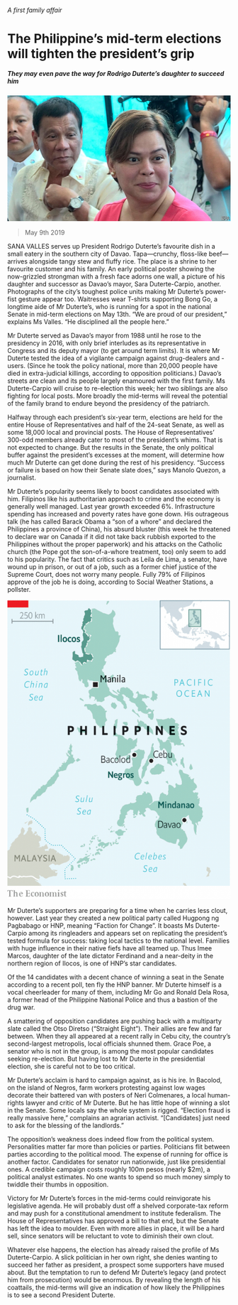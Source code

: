 ###### A first family affair

# The Philippine’s mid-term elections will tighten the president’s grip 

##### They may even pave the way for Rodrigo Duterte’s daughter to succeed him 

![image](images/20190511_asp502.jpg) 

> May 9th 2019 

SANA VALLES serves up President Rodrigo Duterte’s favourite dish in a small eatery in the southern city of Davao. Tapa—crunchy, floss-like beef—arrives alongside tangy stew and fluffy rice. The place is a shrine to her favourite customer and his family. An early political poster showing the now-grizzled strongman with a fresh face adorns one wall, a picture of his daughter and successor as Davao’s mayor, Sara Duterte-Carpio, another. Photographs of the city’s toughest police units making Mr Duterte’s power-fist gesture appear too. Waitresses wear T-shirts supporting Bong Go, a longtime aide of Mr Duterte’s, who is running for a spot in the national Senate in mid-term elections on May 13th. “We are proud of our president,” explains Ms Valles. “He disciplined all the people here.” 

Mr Duterte served as Davao’s mayor from 1988 until he rose to the presidency in 2016, with only brief interludes as its representative in Congress and its deputy mayor (to get around term limits). It is where Mr Duterte tested the idea of a vigilante campaign against drug-dealers and -users. (Since he took the policy national, more than 20,000 people have died in extra-judicial killings, according to opposition politicians.) Davao’s streets are clean and its people largely enamoured with the first family. Ms Duterte-Carpio will cruise to re-election this week; her two siblings are also fighting for local posts. More broadly the mid-terms will reveal the potential of the family brand to endure beyond the presidency of the patriarch. 

Halfway through each president’s six-year term, elections are held for the entire House of Representatives and half of the 24-seat Senate, as well as some 18,000 local and provincial posts. The House of Representatives’ 300-odd members already cater to most of the president’s whims. That is not expected to change. But the results in the Senate, the only political buffer against the president’s excesses at the moment, will determine how much Mr Duterte can get done during the rest of his presidency. “Success or failure is based on how their Senate slate does,” says Manolo Quezon, a journalist. 

Mr Duterte’s popularity seems likely to boost candidates associated with him. Filipinos like his authoritarian approach to crime and the economy is generally well managed. Last year growth exceeded 6%. Infrastructure spending has increased and poverty rates have gone down. His outrageous talk (he has called Barack Obama a “son of a whore” and declared the Philippines a province of China), his absurd bluster (this week he threatened to declare war on Canada if it did not take back rubbish exported to the Philippines without the proper paperwork) and his attacks on the Catholic church (the Pope got the son-of-a-whore treatment, too) only seem to add to his popularity. The fact that critics such as Leila de Lima, a senator, have wound up in prison, or out of a job, such as a former chief justice of the Supreme Court, does not worry many people. Fully 79% of Filipinos approve of the job he is doing, according to Social Weather Stations, a pollster. 

![image](images/20190511_ASM948.png) 

Mr Duterte’s supporters are preparing for a time when he carries less clout, however. Last year they created a new political party called Hugpong ng Pagbabago or HNP, meaning “Faction for Change”. It boasts Ms Duterte-Carpio among its ringleaders and appears set on replicating the president’s tested formula for success: taking local tactics to the national level. Families with huge influence in their native fiefs have all teamed up. Thus Imee Marcos, daughter of the late dictator Ferdinand and a near-deity in the northern region of Ilocos, is one of HNP’s star candidates. 

Of the 14 candidates with a decent chance of winning a seat in the Senate according to a recent poll, ten fly the HNP banner. Mr Duterte himself is a vocal cheerleader for many of them, including Mr Go and Ronald Dela Rosa, a former head of the Philippine National Police and thus a bastion of the drug war. 

A smattering of opposition candidates are pushing back with a multiparty slate called the Otso Diretso (“Straight Eight”). Their allies are few and far between. When they all appeared at a recent rally in Cebu city, the country’s second-largest metropolis, local officials shunned them. Grace Poe, a senator who is not in the group, is among the most popular candidates seeking re-election. But having lost to Mr Duterte in the presidential election, she is careful not to be too critical. 

Mr Duterte’s acclaim is hard to campaign against, as is his ire. In Bacolod, on the island of Negros, farm workers protesting against low wages decorate their battered van with posters of Neri Colmenares, a local human-rights lawyer and critic of Mr Duterte. But he has little hope of winning a slot in the Senate. Some locals say the whole system is rigged. “Election fraud is really massive here,” complains an agrarian activist. “[Candidates] just need to ask for the blessing of the landlords.” 

The opposition’s weakness does indeed flow from the political system. Personalities matter far more than policies or parties. Politicians flit between parties according to the political mood. The expense of running for office is another factor. Candidates for senator run nationwide, just like presidential ones. A credible campaign costs roughly 100m pesos (nearly $2m), a political analyst estimates. No one wants to spend so much money simply to twiddle their thumbs in opposition. 

Victory for Mr Duterte’s forces in the mid-terms could reinvigorate his legislative agenda. He will probably dust off a shelved corporate-tax reform and may push for a constitutional amendment to institute federalism. The House of Representatives has approved a bill to that end, but the Senate has left the idea to moulder. Even with more allies in place, it will be a hard sell, since senators will be reluctant to vote to diminish their own clout. 

Whatever else happens, the election has already raised the profile of Ms Duterte-Carpio. A slick politician in her own right, she denies wanting to succeed her father as president, a prospect some supporters have mused about. But the temptation to run to defend Mr Duterte’s legacy (and protect him from prosecution) would be enormous. By revealing the length of his coattails, the mid-terms will give an indication of how likely the Philippines is to see a second President Duterte. 

